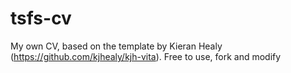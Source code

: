 # tsfs-cv

My own CV, based on the template by Kieran Healy (https://github.com/kjhealy/kjh-vita). Free to use, fork and modify


